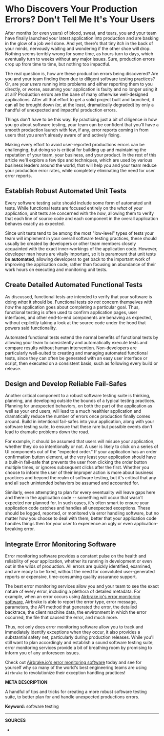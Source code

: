 # Who Discovers Your Production Errors? Don't Tell Me It's Your Users

After months (or even years) of blood, sweat, and tears, you and your team have finally launched your latest application into production and are basking in the glow of a job well done.  And yet, there's that tiny itch in the back of your minds, nervously waiting and wondering if the other shoe will drop.  Nothing seems terribly wrong for some time, as hours turn to days, which eventually turn to weeks without any major issues.  Sure, production errors crop up from time to time, but nothing too impactful.  

The real question is, how are these production errors being discovered?  Are you and your team finding them due to diligent software testing practices?  Or, are your _users_ running into problems and either reporting them to you directly, or worse, assuming your application is faulty and no longer using it at all?  Production errors are the bane of many otherwise well-designed applications.  After all that effort to get a solid project built and launched, it can all be brought down (or, at the least, dramatically degraded) by only a handful of unexpected and impactful production errors.

Things don't have to be this way.  By practicing just a bit of diligence in how you go about software testing, your team can be confident that you'll have a smooth production launch with few, if any, error reports coming in from users that you aren't already aware of and actively fixing.

Making every effort to avoid user-reported productions errors can be challenging, but doing so is critical for building up and maintaining the reputation of your team, your business, and your product.  In the rest of this article we'll explore a few tips and techniques, which are used by various business leaders around the world, that will help you and your team reduce your production error rates, while completely eliminating the need for user error reports.

## Establish Robust Automated Unit Tests

Every software testing suite should include some form of automated unit tests.  While functional tests are focused entirely on the _what_ of your application, unit tests are concerned with the _how_, allowing them to verify that each line of source code and each component in the overall application behaves exactly as expected.

Since unit tests tend to be among the most "low-level" types of tests your team will implement in your overall software testing practices, these should usually be created by developers or other team members closely acquainted with the exact inner-workings of the application code.  However, developer man hours are vitally important, so it is paramount that unit tests be **automated**, allowing developers to get back to the important work of improving the application code, rather than focusing an abundance of their work hours on executing and monitoring unit tests.

## Create Detailed Automated Functional Tests

As discussed, functional tests are intended to verify that your software is doing _what_ it should be.  Functional tests _do not_ concern themselves with _how_ the application goes about completing a particular goal.  Thus, functional testing is often used to confirm application pages, user interfaces, and other end-to-end components are behaving as expected, without explicitly taking a look at the source code under the hood that powers said functionality.

Automated functional tests extend the normal benefits of functional tests by allowing your team to consistently and automatically execute tests and compare results without human intervention.  Non-developers are particularly well-suited to creating and managing automated functional tests, since they can often be generated with an easy user interface or script, then executed on a consistent basis, such as following every build or release.

## Design and Develop Reliable Fail-Safes 

Another critical component to a robust software testing suite is thinking, planning, and developing outside the bounds of a typical testing practices.  Planning for unexpected behaviors, on both the part of the application as well as your end users, will lead to a much healthier application and dramatically reduce the number of errors once production finally comes around.  Build in intentional fail-safes into your application, along with your software testing suite, to ensure that these rare but possible events don't lead to dramatic problems down the road.

For example, it should be assumed that users will misuse your application, whether they do so intentionally or not.  A user is likely to click on a series of UI components out of the "expected order."  If your application has an order confirmation button element, at the very least your application should have a built-in fail-safe that prevents the user from clicking the order button multiple times, or ignores subsequent clicks after the first.  Whether you choose to inform the user of their improper action is more about business practices and beyond the realm of software testing, but it's critical that any and all such unintended behaviors be assumed and accounted for.

Similarly, even attempting to plan for every eventuality will leave gaps here and there in the application code -- something will occur that wasn't expected nor planned for.  In such cases, it's often smart to ensure your application code catches and handles all unexpected exceptions.  These should be logged, reported, or monitored via error handling software, but no matter how you choose to deal with them, better that your application code handles things then for your user to experience an ugly or even application-breaking error.

## Integrate Error Monitoring Software

Error monitoring software provides a constant pulse on the health and reliability of your application, whether its running in development or even out in the wilds of production.  All errors are quickly identified, examined, and are ready to be fixed, without the need for convoluted user-generated reports or expensive, time-consuming quality assurance support.

The best error monitoring services allow you and your team to see the exact nature of every error, including a plethora of detailed metadata.  For example, when an error occurs using <a class="js-cta-utm" href="https://airbrake.io/?utm_source=blog&amp;utm_medium=end-post&amp;utm_campaign=airbrake-software-testing">Airbrake.io's error monitoring software</a>, Airbrake is able to report the error type, error message, parameters, the API method that generated the error, the detailed backtrace, the client machine data, the environment in which the error occurred, the file that caused the error, and much more.

Thus, not only does error monitoring software allow you to track and immediately identify exceptions when they occur, it also provides a substantial safety net, particularly during production releases.  While you'll still want to plan accordingly and establish a sound software testing suite, error monitoring services provide a bit of breathing room by promising to inform you of any unforeseen issues.

Check out <a class="js-cta-utm" href="https://airbrake.io/?utm_source=blog&amp;utm_medium=end-post&amp;utm_campaign=airbrake-software-testing">Airbrake.io's error monitoring software</a> today and see for yourself why so many of the world's best engineering teams are using `Airbrake` to revolutionize their exception handling practices!

__META DESCRIPTION__

A handful of tips and tricks for creating a more robust software testing suite, to better plan for and handle unexpected productions errors.

**Keyword:** software testing

---

__SOURCES__

- 